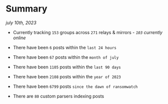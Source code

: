 
# Summary
_july 10th, 2023_

- Currently tracking `153` groups across `271` relays & mirrors - _`103` currently online_

- There have been `6` posts within the `last 24 hours`

- There have been `67` posts within the `month of july`

- There have been `1105` posts within the `last 90 days`

- There have been `2108` posts within the `year of 2023`

- There have been `6799` posts `since the dawn of ransomwatch`

- There are `80` custom parsers indexing posts
